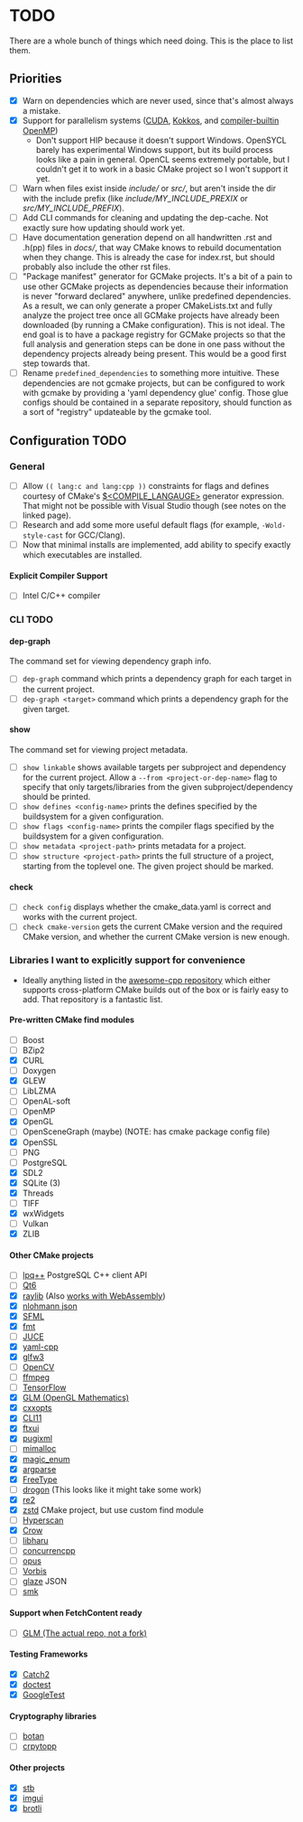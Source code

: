# TODO

There are a whole bunch of things which need doing. This is the place to list them.

## Priorities

- [x] Warn on dependencies which are never used, since that's almost always a mistake.
- [x] Support for parallelism systems ([CUDA](https://developer.nvidia.com/cuda-toolkit), [Kokkos](https://github.com/kokkos/kokkos), and [compiler-builtin OpenMP](https://www.openmp.org/))
  - Don't support HIP because it doesn't support Windows. OpenSYCL barely has experimental Windows support, but its build process looks like a pain in general. OpenCL seems extremely portable, but I couldn't get it to work in a basic CMake project so I won't support it yet.
- [ ] Warn when files exist inside *include/* or *src/*, but aren't inside the dir with the include prefix
  (like *include/MY_INCLUDE_PREXIX* or *src/MY_INCLUDE_PREFIX*).
- [ ] Add CLI commands for cleaning and updating the dep-cache. Not exactly sure how updating should work yet.
- [ ] Have documentation generation depend on all handwritten .rst and .h(pp) files in *docs/*, that way
  CMake knows to rebuild documentation when they change. This is already the case for index.rst, but should
  probably also include the other rst files.
- [ ] "Package manifest" generator for GCMake projects. It's a bit of a pain to use other GCMake projects
  as dependencies because their information is never "forward declared" anywhere, unlike predefined dependencies.
  As a result, we can only generate a proper CMakeLists.txt and fully analyze the project tree once all GCMake
  projects have already been downloaded (by running a CMake configuration). This is not ideal. The end goal
  is to have a package registry for GCMake projects so that the full analysis and generation steps can be
  done in one pass without the dependency projects already being present. This would be a good first
  step towards that.
- [ ] Rename `predefined_dependencies` to something more intuitive. These dependencies are not gcmake
  projects, but can be configured to work with gcmake by providing a 'yaml dependency glue' config. Those
  glue configs should be contained in a separate repository, should function as a sort of "registry"
  updateable by the gcmake tool.

## Configuration TODO

### General

- [ ] Allow `(( lang:c and lang:cpp ))` constraints for flags and defines courtesy of CMake's
  [$<COMPILE_LANGAUGE>](https://cmake.org/cmake/help/latest/manual/cmake-generator-expressions.7.html#genex:COMPILE_LANGUAGE)
  generator expression. That might not be possible with Visual Studio though (see notes on the linked page).
- [ ] Research and add some more useful default flags (for example, `-Wold-style-cast` for GCC/Clang).
- [ ] Now that minimal installs are implemented, add ability to specify exactly which executables are installed.

#### Explicit Compiler Support

- [ ] Intel C/C++ compiler

### CLI TODO

#### dep-graph

The command set for viewing dependency graph info.

- [ ] `dep-graph` command which prints a dependency graph for each target in the current project.
- [ ] `dep-graph <target>` command which prints a dependency graph for the given target.

#### show

The command set for viewing project metadata.

- [ ] `show linkable` shows available targets per subproject and dependency for the current project.
        Allow a `--from <project-or-dep-name>` flag to specify that only targets/libraries from
        the given subproject/dependency should be printed.
- [ ] `show defines <config-name>` prints the defines specified by the buildsystem for a
        given configuration.
- [ ] `show flags <config-name>` prints the compiler flags specified by the buildsystem for
        a given configuration.
- [ ] `show metadata <project-path>` prints metadata for a project.
- [ ] `show structure <project-path>` prints the full structure of a project, starting from the toplevel
        one. The given project should be marked.

#### check

- [ ] `check config` displays whether the cmake_data.yaml is correct and works with the current project.
- [ ] `check cmake-version` gets the current CMake version and the required CMake version, and whether
        the current CMake version is new enough.

### Libraries I want to explicitly support for convenience

- Ideally anything listed in the [awesome-cpp repository](https://github.com/fffaraz/awesome-cpp) which either
  supports cross-platform CMake builds out of the box or is fairly easy to add. That repository is a fantastic
  list.

#### Pre-written CMake find modules

- [ ] Boost
- [ ] BZip2
- [x] CURL
- [ ] Doxygen
- [x] GLEW
- [ ] LibLZMA
- [ ] OpenAL-soft
- [ ] OpenMP
- [x] OpenGL
- [ ] OpenSceneGraph (maybe) (NOTE: has cmake package config file)
- [x] OpenSSL
- [ ] PNG
- [ ] PostgreSQL
- [x] SDL2
- [x] SQLite (3)
- [x] Threads
- [ ] TIFF
- [x] wxWidgets
- [ ] Vulkan
- [x] ZLIB

#### Other CMake projects

- [ ] [lpq++](https://github.com/jtv/libpqxx) PostgreSQL C++ client API
- [ ] [Qt6](https://www.qt.io/product/qt6)
- [x] [raylib](https://github.com/raysan5/raylib) (Also [works with WebAssembly](https://github.com/raysan5/raylib/wiki/Working-for-Web-(HTML5)))
- [x] [nlohmann json](https://github.com/nlohmann/json)
- [x] [SFML](https://www.sfml-dev.org/)
- [x] [fmt](https://github.com/fmtlib/fmt)
- [ ] [JUCE](https://juce.com/)
- [x] [yaml-cpp](https://github.com/jbeder/yaml-cpp)
- [x] [glfw3](https://www.glfw.org/)
- [ ] [OpenCV](https://opencv.org/)
- [ ] [ffmpeg](https://www.ffmpeg.org/)
- [ ] [TensorFlow](https://www.tensorflow.org/)
- [x] [GLM (OpenGL Mathematics)](https://github.com/g-truc/glm)
- [x] [cxxopts](https://github.com/jarro2783/cxxopts)
- [x] [CLI11](https://github.com/CLIUtils/CLI11)
- [x] [ftxui](https://github.com/ArthurSonzogni/FTXUI)
- [x] [pugixml](https://github.com/zeux/pugixml)
- [ ] [mimalloc](https://github.com/microsoft/mimalloc)
- [x] [magic_enum](https://github.com/Neargye/magic_enum)
- [x] [argparse](https://github.com/p-ranav/argparse)
- [x] [FreeType](https://freetype.org/index.html)
- [ ] [drogon](https://github.com/drogonframework/drogon) (This looks like it might take some work)
- [x] [re2](https://github.com/google/re2)
- [x] [zstd](https://github.com/facebook/zstd) CMake project, but use custom find module
- [ ] [Hyperscan](https://github.com/intel/hyperscan)
- [x] [Crow](https://github.com/CrowCpp/Crow)
- [ ] [libharu](https://github.com/libharu/libharu)
- [ ] [concurrencpp](https://github.com/David-Haim/concurrencpp)
- [ ] [opus](https://opus-codec.org/)
- [ ] [Vorbis](https://xiph.org/vorbis/)
- [ ] [glaze](https://github.com/stephenberry/glaze) JSON
- [ ] [smk](https://github.com/ArthurSonzogni/smk)

#### Support when FetchContent ready

- [ ] [GLM (The actual repo, not a fork)](https://github.com/g-truc/glm)

#### Testing Frameworks

- [x] [Catch2](https://github.com/catchorg/Catch2)
- [x] [doctest](https://github.com/doctest/doctest)
- [x] [GoogleTest](https://github.com/google/googletest)

#### Cryptography libraries

- [ ] [botan](https://github.com/randombit/botan)
- [ ] [crpytopp](https://github.com/weidai11/cryptopp)

#### Other projects

- [x] [stb](https://github.com/nothings/stb)
- [x] [imgui](https://github.com/ocornut/imgui)
- [x] [brotli](https://github.com/google/brotli)
